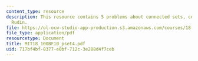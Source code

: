 ```yaml
---
content_type: resource
description: This resource contains 5 problems about connected sets, convergence and
  Rudin.
file: https://ol-ocw-studio-app-production.s3.amazonaws.com/courses/18-100b-analysis-i-fall-2010/717bf4bf8377e0bf712c3e288d4f7ceb_MIT18_100BF10_pset4.pdf
file_type: application/pdf
resourcetype: Document
title: MIT18_100BF10_pset4.pdf
uid: 717bf4bf-8377-e0bf-712c-3e288d4f7ceb
---
```

